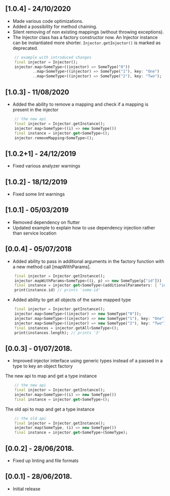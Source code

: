 ## [1.0.4] - 24/10/2020
* Made various code optimizations.
* Added a possibility for method chaining.
* Silent removing of non existing mappings (without throwing exceptions).
* The Injector class has a factory constructor now. An Injector instance can be instantiated
  more shorter. `Injector.getInjector()` is marked as deprecated.
```dart
    // example with introduced changes
    final injector = Injector();
    injector.map<SomeType>((injector) => SomeType("0"))
            ..map<SomeType>((injector) => SomeType("1"), key: "One")
            ..map<SomeType>((injector) => SomeType("2"), key: "Two");
```

## [1.0.3] - 11/08/2020
* Added the ability to remove a mapping and check if a mapping is present in the injector
```dart
    // the new api
    final injector = Injector.getInstance();
    injector.map<SomeType>((i) => new SomeType())
    final instance = injector.get<SomeType>();
    injector.removeMapping<SomeType>();
```
## [1.0.2+1] - 24/12/2019
* Fixed various analyzer warnings

## [1.0.2] - 18/12/2019
* Fixed some lint warnings

## [1.0.1] - 05/03/2019
* Removed dependency on flutter
* Updated example to explain how to use dependency injection rather than service location

## [0.0.4] - 05/07/2018
* Added ability to pass in additional arguments in the factory function with a new method call [mapWithParams].

```dart
    final injector = Injector.getInstance();
    injector.mapWithParams<SomeType>((i, p) => new SomeType(p["id"]))
    final instance = injector.get<SomeType>(additionalParameters: { "id": "some-id" });
    print(instance.id) // prints 'some-id'
```

* Added ability to get all objects of the same mapped type

```dart
    final injector = Injector.getInstance();
    injector.map<SomeType>((injector) => new SomeType("0"));
    injector.map<SomeType>((injector) => new SomeType("1"), key: "One");
    injector.map<SomeType>((injector) => new SomeType("2"), key: "Two");
    final instances = injector.getAll<SomeType>();
    print(instances.length); // prints '3'
```

## [0.0.3] - 01/07/2018.

* Improved injector interface using generic types instead of a passed in a type to key an object factory

The new api to map and get a type instance
```dart
    // the new api
    final injector = Injector.getInstance();
    injector.map<SomeType>((i) => new SomeType())
    final instance = injector.get<SomeType>();
```

The old api to map and get a type instance
```dart
    // the old api
    final injector = Injector.getInstance();
    injector.map(SomeType, (i) => new SomeType())
    final instance = injector.get<SomeType>(SomeType);
```

## [0.0.2] - 28/06/2018.

* Fixed up linting and file formats

## [0.0.1] - 28/06/2018.

* Initial release
